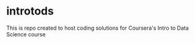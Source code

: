 # introtods
This is repo created to host coding solutions for Coursera's Intro to Data Science course
